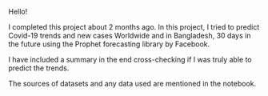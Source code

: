Hello!

I completed this project about 2 months ago. In this project, I tried to predict Covid-19 trends and new cases Worldwide and in Bangladesh, 30 days in the future using the Prophet forecasting library by Facebook.

I have included a summary in the end cross-checking if I was truly able to predict the trends. 

The sources of datasets and any data used are mentioned in the notebook. 

